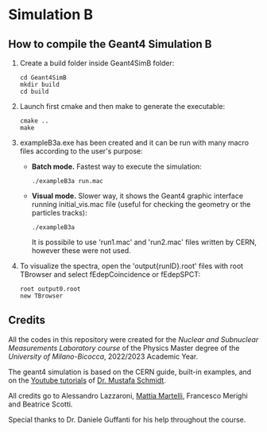 # Simulation B
## How to compile the Geant4 Simulation B
1. Create a build folder inside Geant4SimB folder:
   ```
   cd Geant4SimB
   mkdir build
   cd build
   ```
2. Launch first cmake and then make to generate the executable:
   ```
   cmake ..
   make
   ```
3. exampleB3a.exe has been created and it can be run with many macro files according to the user's purpose:
    - **Batch mode.** Fastest way to execute the simulation:
      ```
      ./exampleB3a run.mac
      ```
    - **Visual mode.** Slower way, it shows the Geant4 graphic interface running initial_vis.mac file (useful for checking the geometry or the particles tracks):
      ```
      ./exampleB3a
      ```
      It is possibile to use 'run1.mac' and 'run2.mac' files written by CERN, however these were not used.
  
4. To visualize the spectra, open the 'output{runID}.root' files with root TBrowser and select fEdepCoincidence or fEdepSPCT:
   ```
   root output0.root
   new TBrowser
   ```
## Credits
All the codes in this repository were created for the _Nuclear and Subnuclear Measurements Laboratory course_ of the Physics Master degree of the _University of Milano-Bicocca_, 2022/2023 Academic Year.

The geant4 simulation is based on the CERN guide, built-in examples, and on the [Youtube tutorials](https://youtube.com/playlist?list=PLLybgCU6QCGWgzNYOV0SKen9vqg4KXeVL&si=KvdO9rwtt9r4BO5_) of [Dr. Mustafa Schmidt](https://github.com/MustafaSchmidt).

All credits go to Alessandro Lazzaroni, [Mattia Martelli](https://github.com/martelli7), Francesco Merighi and Beatrice Scotti.

Special thanks to Dr. Daniele Guffanti for his help throughout the course.
